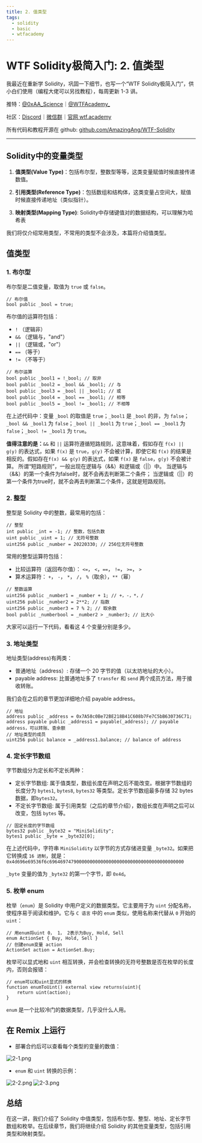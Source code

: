 ```yaml
---
title: 2. 值类型
tags:
  - solidity
  - basic
  - wtfacademy
---
```


# WTF Solidity极简入门: 2. 值类型

我最近在重新学 Solidity，巩固一下细节，也写一个“WTF Solidity极简入门”，供小白们使用（编程大佬可以另找教程），每周更新 1-3 讲。

推特：[@0xAA_Science](https://twitter.com/0xAA_Science)｜[@WTFAcademy_](https://twitter.com/WTFAcademy_)

社区：[Discord](https://discord.gg/5akcruXrsk)｜[微信群](https://docs.google.com/forms/d/e/1FAIpQLSe4KGT8Sh6sJ7hedQRuIYirOoZK_85miz3dw7vA1-YjodgJ-A/viewform?usp=sf_link)｜[官网 wtf.academy](https://wtf.academy)

所有代码和教程开源在 github: [github.com/AmazingAng/WTF-Solidity](https://github.com/AmazingAng/WTF-Solidity)

---

## Solidity中的变量类型

1. **值类型(Value Type)**：包括布尔型，整数型等等，这类变量赋值时候直接传递数值。

2. **引用类型(Reference Type)**：包括数组和结构体，这类变量占空间大，赋值时候直接传递地址（类似指针）。

3. **映射类型(Mapping Type)**: Solidity中存储键值对的数据结构，可以理解为哈希表

我们将仅介绍常用类型，不常用的类型不会涉及，本篇将介绍值类型。

## 值类型

### 1. 布尔型

布尔型是二值变量，取值为 `true` 或 `false`。

```solidity
// 布尔值
bool public _bool = true;
```

布尔值的运算符包括：

- `!` （逻辑非）
- `&&` （逻辑与，"and"）
- `||` （逻辑或，"or"）
- `==` （等于）
- `!=` （不等于）

```solidity
// 布尔运算
bool public _bool1 = !_bool; // 取非
bool public _bool2 = _bool && _bool1; // 与
bool public _bool3 = _bool || _bool1; // 或
bool public _bool4 = _bool == _bool1; // 相等
bool public _bool5 = _bool != _bool1; // 不相等
```

在上述代码中：变量 `_bool` 的取值是 `true`；`_bool1` 是 `_bool` 的非，为 `false`；`_bool && _bool1` 为 `false`；`_bool || _bool1` 为 `true`；`_bool == _bool1` 为 `false`；`_bool != _bool1` 为 `true`。

**值得注意的是：**`&&` 和 `||` 运算符遵循短路规则，这意味着，假如存在 `f(x) || g(y)` 的表达式，如果 `f(x)` 是 `true`，`g(y)` 不会被计算，即使它和 `f(x)` 的结果是相反的。假如存在`f(x) && g(y)` 的表达式，如果 `f(x)` 是 `false`，`g(y)` 不会被计算。
所谓“短路规则”，一般出现在逻辑与（&&）和逻辑或（||）中。 当逻辑与（&&）的第一个条件为false时，就不会再去判断第二个条件； 当逻辑或（||）的第一个条件为true时，就不会再去判断第二个条件，这就是短路规则。

### 2. 整型

整型是 Solidity 中的整数，最常用的包括：

```solidity
// 整型
int public _int = -1; // 整数，包括负数
uint public _uint = 1; // 无符号整数
uint256 public _number = 20220330; // 256位无符号整数
```

常用的整型运算符包括：

- 比较运算符（返回布尔值）： `<=`， `<`，`==`， `!=`， `>=`， `>`
- 算术运算符： `+`， `-`， `*`， `/`， `%`（取余），`**`（幂）

```solidity
// 整数运算
uint256 public _number1 = _number + 1; // +，-，*，/
uint256 public _number2 = 2**2; // 指数
uint256 public _number3 = 7 % 2; // 取余数
bool public _numberbool = _number2 > _number3; // 比大小
```

大家可以运行一下代码，看看这 4 个变量分别是多少。

### 3. 地址类型

地址类型(address)有两类：

- 普通地址（address）: 存储一个 20 字节的值（以太坊地址的大小）。
- payable address: 比普通地址多了 `transfer` 和 `send` 两个成员方法，用于接收转账。

我们会在之后的章节更加详细地介绍 payable address。

```solidity
// 地址
address public _address = 0x7A58c0Be72BE218B41C608b7Fe7C5bB630736C71;
address payable public _address1 = payable(_address); // payable address，可以转账、查余额
// 地址类型的成员
uint256 public balance = _address1.balance; // balance of address
```

### 4. 定长字节数组

字节数组分为定长和不定长两种：

- 定长字节数组: 属于值类型，数组长度在声明之后不能改变。根据字节数组的长度分为 `bytes1`, `bytes8`, `bytes32` 等类型。定长字节数组最多存储 32 bytes 数据，即`bytes32`。
- 不定长字节数组: 属于引用类型（之后的章节介绍），数组长度在声明之后可以改变，包括 `bytes` 等。

```solidity
// 固定长度的字节数组
bytes32 public _byte32 = "MiniSolidity"; 
bytes1 public _byte = _byte32[0]; 
```

在上述代码中，字符串 `MiniSolidity` 以字节的方式存储进变量 `_byte32`。如果把它转换成 `16 进制`，就是：`0x4d696e69536f6c69646974790000000000000000000000000000000000000000`

`_byte` 变量的值为 `_byte32` 的第一个字节，即 `0x4d`。

### 5. 枚举 enum

枚举（`enum`）是 Solidity 中用户定义的数据类型。它主要用于为 `uint` 分配名称，使程序易于阅读和维护。它与 `C 语言` 中的 `enum` 类似，使用名称来代替从 `0` 开始的 `uint`：

```solidity
// 用enum将uint 0， 1， 2表示为Buy, Hold, Sell
enum ActionSet { Buy, Hold, Sell }
// 创建enum变量 action
ActionSet action = ActionSet.Buy;
```

枚举可以显式地和 `uint` 相互转换，并会检查转换的无符号整数是否在枚举的长度内，否则会报错：

```solidity
// enum可以和uint显式的转换
function enumToUint() external view returns(uint){
    return uint(action);
}
```

`enum` 是一个比较冷门的数据类型，几乎没什么人用。

## 在 Remix 上运行

- 部署合约后可以查看每个类型的变量的数值：

![2-1.png](./img/2-1.png)
  
- `enum` 和 `uint` 转换的示例：

![2-2.png](./img/2-2.png)
![2-3.png](./img/2-3.png)

## 总结

在这一讲，我们介绍了 Solidity 中值类型，包括布尔型、整型、地址、定长字节数组和枚举。在后续章节，我们将继续介绍 Solidity 的其他变量类型，包括引用类型和映射类型。
